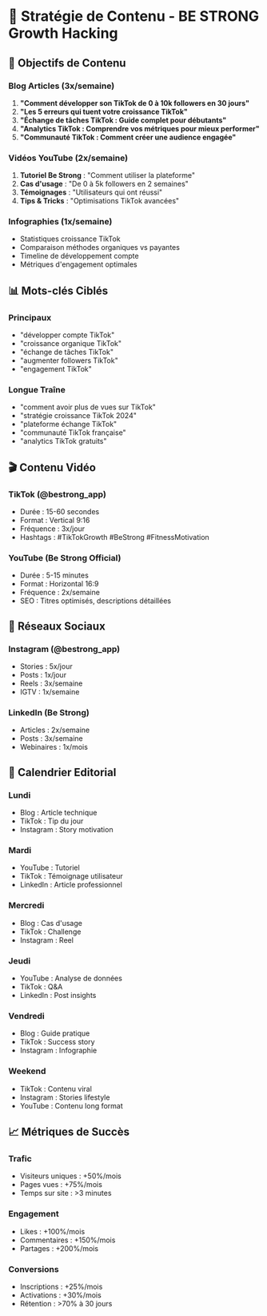# 📝 Stratégie de Contenu - BE STRONG Growth Hacking

## 🎯 Objectifs de Contenu

### **Blog Articles (3x/semaine)**
1. **"Comment développer son TikTok de 0 à 10k followers en 30 jours"**
2. **"Les 5 erreurs qui tuent votre croissance TikTok"**
3. **"Échange de tâches TikTok : Guide complet pour débutants"**
4. **"Analytics TikTok : Comprendre vos métriques pour mieux performer"**
5. **"Communauté TikTok : Comment créer une audience engagée"**

### **Vidéos YouTube (2x/semaine)**
1. **Tutoriel Be Strong** : "Comment utiliser la plateforme"
2. **Cas d'usage** : "De 0 à 5k followers en 2 semaines"
3. **Témoignages** : "Utilisateurs qui ont réussi"
4. **Tips & Tricks** : "Optimisations TikTok avancées"

### **Infographies (1x/semaine)**
- Statistiques croissance TikTok
- Comparaison méthodes organiques vs payantes
- Timeline de développement compte
- Métriques d'engagement optimales

## 📊 Mots-clés Ciblés

### **Principaux**
- "développer compte TikTok"
- "croissance organique TikTok"
- "échange de tâches TikTok"
- "augmenter followers TikTok"
- "engagement TikTok"

### **Longue Traîne**
- "comment avoir plus de vues sur TikTok"
- "stratégie croissance TikTok 2024"
- "plateforme échange TikTok"
- "communauté TikTok française"
- "analytics TikTok gratuits"

## 🎬 Contenu Vidéo

### **TikTok (@bestrong_app)**
- Durée : 15-60 secondes
- Format : Vertical 9:16
- Fréquence : 3x/jour
- Hashtags : #TikTokGrowth #BeStrong #FitnessMotivation

### **YouTube (Be Strong Official)**
- Durée : 5-15 minutes
- Format : Horizontal 16:9
- Fréquence : 2x/semaine
- SEO : Titres optimisés, descriptions détaillées

## 📱 Réseaux Sociaux

### **Instagram (@bestrong_app)**
- Stories : 5x/jour
- Posts : 1x/jour
- Reels : 3x/semaine
- IGTV : 1x/semaine

### **LinkedIn (Be Strong)**
- Articles : 2x/semaine
- Posts : 3x/semaine
- Webinaires : 1x/mois

## 🎯 Calendrier Editorial

### **Lundi**
- Blog : Article technique
- TikTok : Tip du jour
- Instagram : Story motivation

### **Mardi**
- YouTube : Tutoriel
- TikTok : Témoignage utilisateur
- LinkedIn : Article professionnel

### **Mercredi**
- Blog : Cas d'usage
- TikTok : Challenge
- Instagram : Reel

### **Jeudi**
- YouTube : Analyse de données
- TikTok : Q&A
- LinkedIn : Post insights

### **Vendredi**
- Blog : Guide pratique
- TikTok : Success story
- Instagram : Infographie

### **Weekend**
- TikTok : Contenu viral
- Instagram : Stories lifestyle
- YouTube : Contenu long format

## 📈 Métriques de Succès

### **Trafic**
- Visiteurs uniques : +50%/mois
- Pages vues : +75%/mois
- Temps sur site : >3 minutes

### **Engagement**
- Likes : +100%/mois
- Commentaires : +150%/mois
- Partages : +200%/mois

### **Conversions**
- Inscriptions : +25%/mois
- Activations : +30%/mois
- Rétention : >70% à 30 jours 